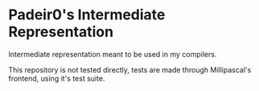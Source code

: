 # Padeir0's Intermediate Representation

Intermediate representation meant to be used in my compilers.

This repository is not tested directly, tests are made through
Millipascal's frontend, using it's test suite.
